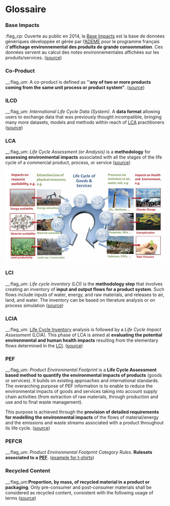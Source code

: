 # Glossaire

### Base Impacts

:flag\_cp: Ouverte au public en 2014, la [Base Impacts](https://www.base-impacts.ademe.fr) est la base de données génériques développée et gérée par l’[ADEME](https://www.ademe.fr) pour le programme français d'**affichage environnemental des produits de grande consommation**. Ces données servent au calcul des notes environnementales affichées sur les produits/services. ([source](https://www.base-impacts.ademe.fr/documents/MiseenoeuvreAffichageenvironnemental\_Vf\_mai2020.pdf))

### Co-Product

\_\_:flag\_um: A co-product is defined as “‘**any of two or more products coming from the same unit process or product system”**. ([source](https://www.base-impacts.ademe.fr/documents/1.1\_Affichageenvironnemental\_AE\_Documentstransversaux.zip))

### ILCD

\_\_:flag\_um: _International Life Cycle Data (System)_. A **data format** allowing users to exchange data that was previously thought incompatible, bringing many more datasets, models and methods within reach of [LCA](glossaire.md#lca) practitioners ([source](https://pre-sustainability.com/articles/the-ilcd-format-solving-lca-data-exchange-problems/))

### LCA

\_\_:flag\_um: _Life Cycle Assessment (or Analysis)_ is a **methodology** for **assessing environmental impacts** associated with all the stages of the life cycle of a commercial product, process, or service ([source](https://en.wikipedia.org/wiki/Life-cycle\_assessment))

![© EU JRC Reference Report ILCD Handbook](<.gitbook/assets/image (3).png>)

### LCI

\_\_:flag\_um: _Life cycle inventory (LCI)_ is the **methodology step** that involves creating an inventory of **input and output flows for a product system**. Such flows include inputs of water, energy, and raw materials, and releases to air, land, and water. The inventory can be based on literature analysis or on process simulation ([source](https://www.sciencedirect.com/topics/engineering/life-cycle-inventory))

### LCIA

\_\_:flag\_um: [Life Cycle Inventory](glossaire.md#lci) analysis is followed by a _Life Cycle Impact Assessment_ (LCIA). This phase of LCA is aimed at **evaluating the potential environmental and human health impacts** resulting from the elementary flows determined in the [LCI](glossaire.md#lci). ([source](https://en.wikipedia.org/wiki/Life-cycle\_assessment#Life\_Cycle\_Impact\_Assessment\_\(LCIA\)))

### PEF

\_\_:flag\_um: _Product Environmental Footprint_ is a **Life Cycle Assessment based method** **to quantify the environmental impacts of products** (goods or services). It builds on existing approaches and international standards. The overarching purpose of PEF information is to enable to reduce the environmental impacts of goods and services taking into account supply chain activities (from extraction of raw materials, through production and use and to final waste management).

This purpose is achieved through the **provision of detailed requirements for modelling the environmental impacts** of the flows of material/energy and the emissions and waste streams associated with a product throughout its life cycle. ([source](https://ec.europa.eu/environment/eussd/smgp/pdf/product-environmental-footprint-PEF-methode\_en.pdf))

### PEFCR

\_\_:flag\_um: _Product Environmental Footprint Category Rules_. **Rulesets associated to a** [**PEF**](glossaire.md#pef). ([example for t-shirts](https://ec.europa.eu/environment/eussd/smgp/pdf/PEFCR\_tshirt.pdf))

### Recycled Content

\_\_:flag\_um:**Proportion, by mass, of recycled material in a product or packaging**. Only pre-consumer and post-consumer materials shall be considered as recycled content, consistent with the following usage of terms ([source](https://www.base-impacts.ademe.fr/documents/1.1\_Affichageenvironnemental\_AE\_Documentstransversaux.zip))
